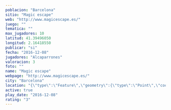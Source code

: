 ```yaml
---
poblacion: "Barcelona"
sitio: "Magic escape"
web: "http://www.magicescape.es/"
juego: ""
tematica: ""
max_jugadores: 10
latitud: 41.39496050
longitud: 2.16418550
publicar: "si"
fecha: "2016-12-08"
jugadores: "Alcaparrones"
valoracion: 3
foto: ""
name: "Magic escape"
webpage: "http://www.magicescape.es/"
city: "Barcelona"
location: "{\"type\":\"Feature\",\"geometry\":{\"type\":\"Point\",\"coordinates\":[41.3949605,2.1641855]}}"
active: true
play_date: "2016-12-08"
rating: "3"
---
```


